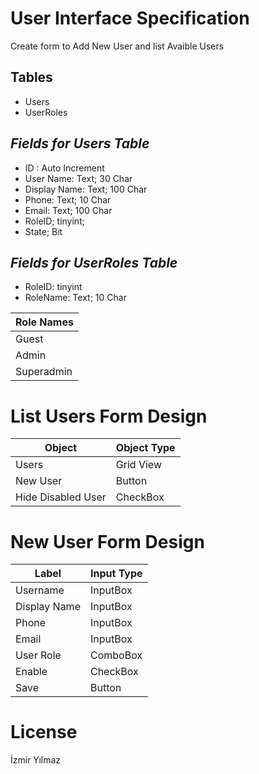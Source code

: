 # User Interface Specification

Create form to Add New User and list Avaible Users

## Tables
- Users
- UserRoles
## _Fields for **Users** Table_
- ID : Auto Increment
- User Name: Text; 30 Char
- Display Name: Text; 100 Char
- Phone: Text; 10 Char
- Email: Text; 100 Char
- RoleID; tinyint;
- State; Bit

## _Fields for **UserRoles** Table_
- RoleID: tinyint
- RoleName: Text; 10 Char

| Role Names |
| ------ |
| Guest |
| Admin |
| Superadmin |


# List Users Form Design
| Object | Object Type |
| ----- | ---------- |
| Users | Grid View |
| New User | Button |
| Hide Disabled User | CheckBox |

# New User Form Design

| Label | Input Type |
| ----- | ---------- |
| Username | InputBox |
| Display Name | InputBox |
| Phone | InputBox |
| Email | InputBox |
| User Role | ComboBox |
| Enable | CheckBox |
| Save | Button |


# License

İzmir Yılmaz